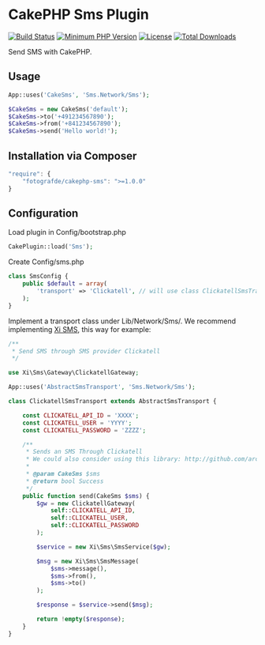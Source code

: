 # CakePHP Sms Plugin
[![Build Status](https://api.travis-ci.org/fotografde/cakephp-sms.svg)](https://travis-ci.org/fotografde/cakephp-sms)
[![Minimum PHP Version](http://img.shields.io/badge/php-%3E%3D%205.4-8892BF.svg)](https://php.net/)
[![License](https://poser.pugx.org/fotografde/cakephp-sms/license)](https://packagist.org/packages/fotografde/cakephp-sms)
[![Total Downloads](https://poser.pugx.org/fotografde/cakephp-sms/d/total)](https://packagist.org/packages/fotografde/cakephp-sms)

Send SMS with CakePHP.

## Usage

``` php
App::uses('CakeSms', 'Sms.Network/Sms');

$CakeSms = new CakeSms('default');
$CakeSms->to('+491234567890');
$CakeSms->from('+841234567890');
$CakeSms->send('Hello world!');
```

## Installation via Composer
``` javascript
"require": {
	"fotografde/cakephp-sms": ">=1.0.0"
}
```

## Configuration

Load plugin in Config/bootstrap.php

``` php
CakePlugin::load('Sms');
```

Create Config/sms.php

``` php
class SmsConfig {
	public $default = array(
		'transport' => 'Clickatell', // will use class ClickatellSmsTransport
	);
}
```

Implement a transport class under Lib/Network/Sms/. We recommend implementing [Xi SMS](https://github.com/xi-project/xi-sms), this way for example:

``` php
/**
 * Send SMS through SMS provider Clickatell
 */

use Xi\Sms\Gateway\ClickatellGateway;

App::uses('AbstractSmsTransport', 'Sms.Network/Sms');

class ClickatellSmsTransport extends AbstractSmsTransport {

	const CLICKATELL_API_ID = 'XXXX';
	const CLICKATELL_USER = 'YYYY';
	const CLICKATELL_PASSWORD = 'ZZZZ';

	/**
	 * Sends an SMS Through Clickatell
	 * We could also consider using this library: http://github.com/arcturial/clickatell
	 *
	 * @param CakeSms $sms
	 * @return bool Success
	 */
	public function send(CakeSms $sms) {
		$gw = new ClickatellGateway(
			self::CLICKATELL_API_ID,
			self::CLICKATELL_USER,
			self::CLICKATELL_PASSWORD
		);

		$service = new Xi\Sms\SmsService($gw);

		$msg = new Xi\Sms\SmsMessage(
			$sms->message(),
			$sms->from(),
			$sms->to()
		);

		$response = $service->send($msg);

		return !empty($response);
	}
}
```
